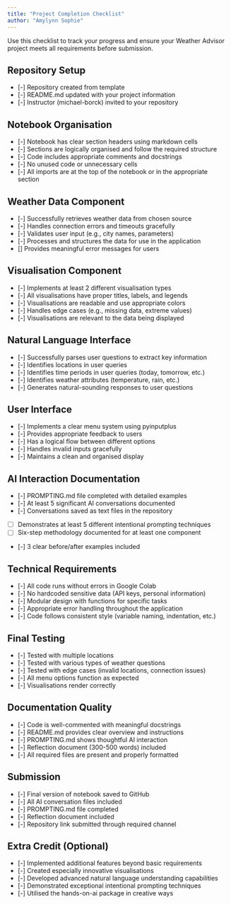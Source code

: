 ```yaml
---
title: "Project Completion Checklist"
author: "Amylynn Sophie"
---
```


Use this checklist to track your progress and ensure your Weather Advisor project meets all requirements before submission.

## Repository Setup

- [-] Repository created from template
- [-] README.md updated with your project information
- [-] Instructor (michael-borck) invited to your repository

## Notebook Organisation

- [-] Notebook has clear section headers using markdown cells
- [-] Sections are logically organised and follow the required structure
- [-] Code includes appropriate comments and docstrings
- [-] No unused code or unnecessary cells
- [-] All imports are at the top of the notebook or in the appropriate section

## Weather Data Component

- [-] Successfully retrieves weather data from chosen source
- [-] Handles connection errors and timeouts gracefully
- [-] Validates user input (e.g., city names, parameters)
- [-] Processes and structures the data for use in the application
- [] Provides meaningful error messages for users

## Visualisation Component

- [-] Implements at least 2 different visualisation types
- [-] All visualisations have proper titles, labels, and legends
- [-] Visualisations are readable and use appropriate colors
- [-] Handles edge cases (e.g., missing data, extreme values)
- [-] Visualisations are relevant to the data being displayed

## Natural Language Interface

- [-] Successfully parses user questions to extract key information
- [-] Identifies locations in user queries
- [-] Identifies time periods in user queries (today, tomorrow, etc.)
- [-] Identifies weather attributes (temperature, rain, etc.)
- [-] Generates natural-sounding responses to user questions

## User Interface

- [-] Implements a clear menu system using pyinputplus
- [-] Provides appropriate feedback to users
- [-] Has a logical flow between different options
- [-] Handles invalid inputs gracefully
- [-] Maintains a clean and organised display

## AI Interaction Documentation

- [-] PROMPTING.md file completed with detailed examples
- [-] At least 5 significant AI conversations documented
- [-] Conversations saved as text files in the repository
- [ ] Demonstrates at least 5 different intentional prompting techniques
- [ ] Six-step methodology documented for at least one component
- [-] 3 clear before/after examples included

## Technical Requirements

- [-] All code runs without errors in Google Colab
- [-] No hardcoded sensitive data (API keys, personal information)
- [-] Modular design with functions for specific tasks
- [-] Appropriate error handling throughout the application
- [-] Code follows consistent style (variable naming, indentation, etc.)

## Final Testing

- [-] Tested with multiple locations
- [-] Tested with various types of weather questions
- [-] Tested with edge cases (invalid locations, connection issues)
- [-] All menu options function as expected
- [-] Visualisations render correctly

## Documentation Quality

- [-] Code is well-commented with meaningful docstrings
- [-] README.md provides clear overview and instructions
- [-] PROMPTING.md shows thoughtful AI interaction
- [-] Reflection document (300-500 words) included
- [-] All required files are present and properly formatted

## Submission

- [-] Final version of notebook saved to GitHub
- [-] All AI conversation files included
- [-] PROMPTING.md file completed
- [-] Reflection document included
- [-] Repository link submitted through required channel

## Extra Credit (Optional)

- [-] Implemented additional features beyond basic requirements
- [-] Created especially innovative visualisations
- [-] Developed advanced natural language understanding capabilities
- [-] Demonstrated exceptional intentional prompting techniques
- [-] Utilised the hands-on-ai package in creative ways
